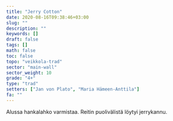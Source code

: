 ```yaml
---
title: "Jerry Cotton"
date: 2020-08-16T09:38:46+03:00
slug: ""
description: ""
keywords: []
draft: false
tags: []
math: false
toc: false
topo: "veikkola-trad"
sector: "main-wall"
sector_weight: 10
grade: "4+"
type: "trad"
setters: ["Jan von Plato", "Maria Hämeen-Anttila"]
fa: ""
---
```


Alussa hankalahko varmistaa. Reitin puolivälistä löytyi jerrykannu.